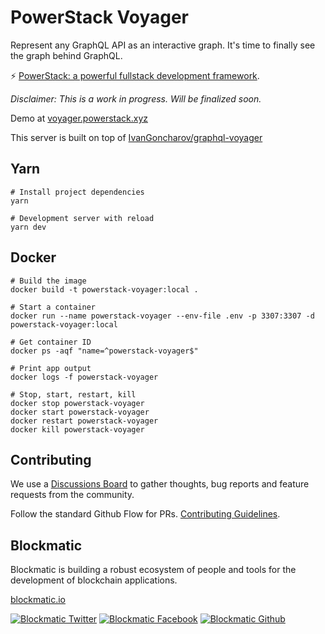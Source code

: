 # PowerStack Voyager

Represent any GraphQL API as an interactive graph. It's time to finally see the graph behind GraphQL.

⚡️ [PowerStack: a powerful fullstack development framework](https://powerstack.xyz).

_Disclaimer: This is a work in progress. Will be finalized soon._

Demo at [voyager.powerstack.xyz](https://voyager.powerstack.xyz)

This server is built on top of [IvanGoncharov/graphql-voyager](https://github.com/IvanGoncharov/graphql-voyager)

## Yarn

```
# Install project dependencies
yarn

# Development server with reload
yarn dev

```

## Docker

```
# Build the image
docker build -t powerstack-voyager:local .

# Start a container
docker run --name powerstack-voyager --env-file .env -p 3307:3307 -d powerstack-voyager:local

# Get container ID
docker ps -aqf "name=^powerstack-voyager$"

# Print app output
docker logs -f powerstack-voyager

# Stop, start, restart, kill
docker stop powerstack-voyager
docker start powerstack-voyager
docker restart powerstack-voyager
docker kill powerstack-voyager
```

## Contributing

We use a [Discussions Board](https://github.com/blockmatic/powerstack-docs/discussions/1) to gather thoughts, bug reports and feature requests from the community.

Follow the standard Github Flow for PRs. [Contributing Guidelines](https://docs.powerstack.xyz/powerstack/other-resources/contributing-guidelines).

## Blockmatic

Blockmatic is building a robust ecosystem of people and tools for the development of blockchain applications.

[blockmatic.io](https://blockmatic.io)

<!-- Please don't remove this: Grab your social icons from https://github.com/carlsednaoui/gitsocial -->

<!-- display the social media buttons in your README -->

[![Blockmatic Twitter][1.1]][1]
[![Blockmatic Facebook][2.1]][2]
[![Blockmatic Github][3.1]][3]

<!-- links to social media icons -->
<!-- no need to change these -->

<!-- icons with padding -->

[1.1]: http://i.imgur.com/tXSoThF.png 'twitter icon with padding'
[2.1]: http://i.imgur.com/P3YfQoD.png 'facebook icon with padding'
[3.1]: http://i.imgur.com/0o48UoR.png 'github icon with padding'

<!-- icons without padding -->

[1.2]: http://i.imgur.com/wWzX9uB.png 'twitter icon without padding'
[2.2]: http://i.imgur.com/fep1WsG.png 'facebook icon without padding'
[3.2]: http://i.imgur.com/9I6NRUm.png 'github icon without padding'

<!-- links to your social media accounts -->
<!-- update these accordingly -->

[1]: http://www.twitter.com/blockmatic_io
[2]: http://fb.me/blockmatic.io
[3]: http://www.github.com/blockmatic

<!-- Please don't remove this: Grab your social icons from https://github.com/carlsednaoui/gitsocial -->
